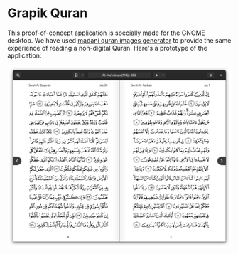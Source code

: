 # Grapik Quran

This proof-of-concept application is specially made for the GNOME desktop. We have used [madani quran images generator](https://github.com/quran/quran_android) to provide the same experience of reading a non-digital Quran. Here's a prototype of the application:

![Application's propotype](screenshot.png)
